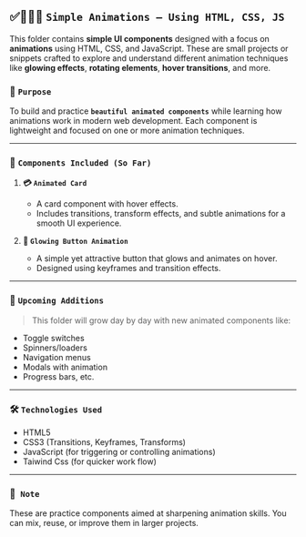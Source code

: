 ## ✅👩🏻‍💻 `Simple Animations – Using HTML, CSS, JS`

This folder contains **simple UI components** designed with a focus on **animations** using HTML, CSS, and JavaScript. These are small projects or snippets crafted to explore and understand different animation techniques like **glowing effects**, **rotating elements**, **hover transitions**, and more.

### 🎯 `Purpose`

To build and practice **`beautiful animated components`** while learning how animations work in modern web development. Each component is lightweight and focused on one or more animation techniques.

---

### 📁 `Components Included (So Far)`

1. **💳 `Animated Card`**

   * A card component with hover effects.
   * Includes transitions, transform effects, and subtle animations for a smooth UI experience.

2. **🔘 `Glowing Button Animation`**

   * A simple yet attractive button that glows and animates on hover.
   * Designed using keyframes and transition effects.

---

### 🚧 `Upcoming Additions`

> This folder will grow day by day with new animated components like:

* Toggle switches
* Spinners/loaders
* Navigation menus
* Modals with animation
* Progress bars, etc.

---

### 🛠 `Technologies Used`

* HTML5
* CSS3 (Transitions, Keyframes, Transforms)
* JavaScript (for triggering or controlling animations)
* Taiwind Css (for quicker work flow)

---

### 📌` Note`

These are practice components aimed at sharpening animation skills. You can mix, reuse, or improve them in larger projects.

